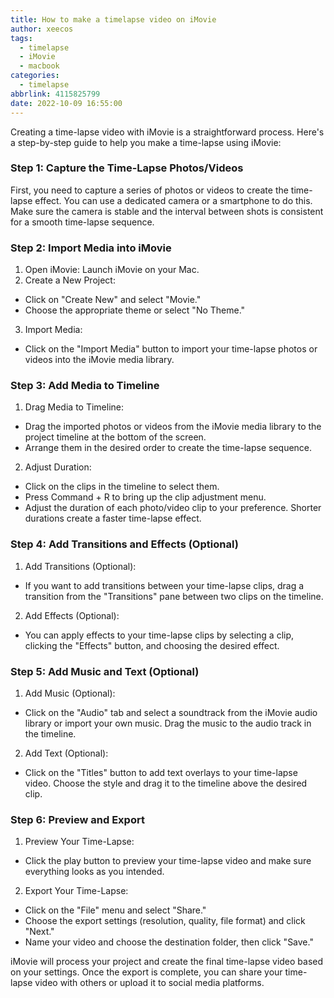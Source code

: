 ```yaml
---
title: How to make a timelapse video on iMovie
author: xeecos
tags:
  - timelapse
  - iMovie
  - macbook
categories:
  - timelapse
abbrlink: 4115825799
date: 2022-10-09 16:55:00
---
```

Creating a time-lapse video with iMovie is a straightforward process. Here's a step-by-step guide to help you make a time-lapse using iMovie:

### Step 1: Capture the Time-Lapse Photos/Videos
First, you need to capture a series of photos or videos to create the time-lapse effect. You can use a dedicated camera or a smartphone to do this. Make sure the camera is stable and the interval between shots is consistent for a smooth time-lapse sequence.

### Step 2: Import Media into iMovie
1. Open iMovie: Launch iMovie on your Mac.
2. Create a New Project:

 * Click on "Create New" and select "Movie."
 * Choose the appropriate theme or select "No Theme."
3. Import Media:

 * Click on the "Import Media" button to import your time-lapse photos or videos into the iMovie media library.
 
### Step 3: Add Media to Timeline
1. Drag Media to Timeline:

 * Drag the imported photos or videos from the iMovie media library to the project timeline at the bottom of the screen.
 * Arrange them in the desired order to create the time-lapse sequence.
 
2. Adjust Duration:

 * Click on the clips in the timeline to select them.
 * Press Command + R to bring up the clip adjustment menu.
 * Adjust the duration of each photo/video clip to your preference. Shorter durations create a faster time-lapse effect.

### Step 4: Add Transitions and Effects (Optional)
1. Add Transitions (Optional):

 * If you want to add transitions between your time-lapse clips, drag a transition from the "Transitions" pane between two clips on the timeline.

2. Add Effects (Optional):

 * You can apply effects to your time-lapse clips by selecting a clip, clicking the "Effects" button, and choosing the desired effect.

### Step 5: Add Music and Text (Optional)

1. Add Music (Optional):

 * Click on the "Audio" tab and select a soundtrack from the iMovie audio library or import your own music. Drag the music to the audio track in the timeline.

2. Add Text (Optional):

 * Click on the "Titles" button to add text overlays to your time-lapse video. Choose the style and drag it to the timeline above the desired clip.

### Step 6: Preview and Export

1. Preview Your Time-Lapse:

 * Click the play button to preview your time-lapse video and make sure everything looks as you intended.

2. Export Your Time-Lapse:

 * Click on the "File" menu and select "Share."
 * Choose the export settings (resolution, quality, file format) and click "Next."
 * Name your video and choose the destination folder, then click "Save."

  iMovie will process your project and create the final time-lapse video based on your settings. Once the export is complete, you can share your time-lapse video with others or upload it to social media platforms.